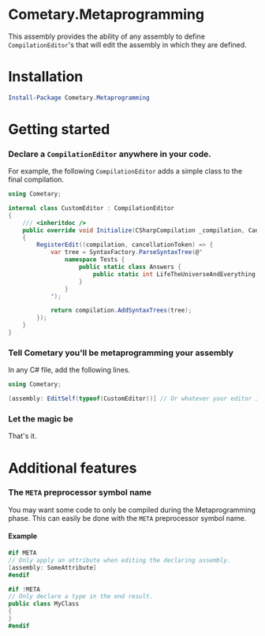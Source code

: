 ﻿Cometary.Metaprogramming
========================

This assembly provides the ability of any assembly to define `CompilationEditor`'s that will edit
the assembly in which they are defined.

# Installation
```powershell
Install-Package Cometary.Metaprogramming
```

# Getting started
### Declare a `CompilationEditor` anywhere in your code.
For example, the following `CompilationEditor` adds a simple class to the final compilation.

```csharp
using Cometary;

internal class CustomEditor : CompilationEditor
{
	/// <inheritdoc />
	public override void Initialize(CSharpCompilation _compilation, CancellationToken _cancellationToken)
	{
		RegisterEdit((compilation, cancellationToken) => {
			var tree = SyntaxFactory.ParseSyntaxTree(@"
                namespace Tests {
                    public static class Answers {
                        public static int LifeTheUniverseAndEverything => 42;
                    }
                }
            ");

            return compilation.AddSyntaxTrees(tree);
		});
	}
}
```

### Tell Cometary you'll be metaprogramming your assembly
In any C# file, add the following lines.
```csharp
using Cometary;

[assembly: EditSelf(typeof(CustomEditor))] // Or whatever your editor is named.
```

### Let the magic be
That's it.

# Additional features

### The `META` preprocessor symbol name
You may want some code to only be compiled during the Metaprogramming phase. This can easily be done with the `META` preprocessor symbol name.

#### Example
```csharp
#if META
// Only apply an attribute when editing the declaring assembly.
[assembly: SomeAttribute]
#endif

#if !META
// Only declare a type in the end result.
public class MyClass
{
}
#endif
```